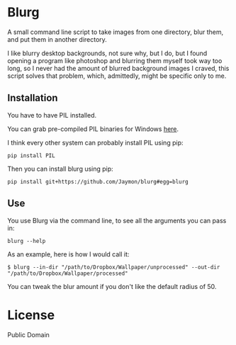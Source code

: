 # Blurg

A small command line script to take images from one directory, blur them, and put them in another directory.

I like blurry desktop backgrounds, not sure why, but I do, but I found opening a program like photoshop and blurring them myself took way too long, so I never had the amount of blurred background images I craved, this script solves that problem, which, admittedly, might be specific only to me.

## Installation

You have to have PIL installed.

You can grab pre-compiled PIL binaries for Windows [here](http://www.pythonware.com/products/pil/#pil117).

I think every other system can probably install PIL using pip:

    pip install PIL

Then you can install blurg using pip:

    pip install git+https://github.com/Jaymon/blurg#egg=blurg

## Use

You use Blurg via the command line, to see all the arguments you can pass in:

    blurg --help

As an example, here is how I would call it:

    $ blurg --in-dir "/path/to/Dropbox/Wallpaper/unprocessed" --out-dir "/path/to/Dropbox/Wallpaper/processed"

You can tweak the blur amount if you don't like the default radius of 50.

# License

Public Domain
